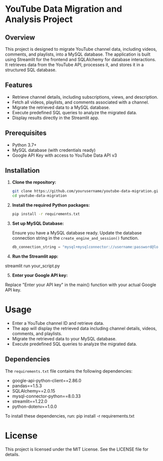# YouTube Data Migration and Analysis Project

## Overview

This project is designed to migrate YouTube channel data, including videos, comments, and playlists, into a MySQL database. The application is built using Streamlit for the frontend and SQLAlchemy for database interactions. It retrieves data from the YouTube API, processes it, and stores it in a structured SQL database.

## Features

- Retrieve channel details, including subscriptions, views, and description.
- Fetch all videos, playlists, and comments associated with a channel.
- Migrate the retrieved data to a MySQL database.
- Execute predefined SQL queries to analyze the migrated data.
- Display results directly in the Streamlit app.

## Prerequisites

- Python 3.7+
- MySQL database (with credentials ready)
- Google API Key with access to YouTube Data API v3

## Installation

1. **Clone the repository:**

    ```bash
    git clone https://github.com/yourusername/youtube-data-migration.git
    cd youtube-data-migration
    ```

2. **Install the required Python packages:**

    ```bash
    pip install -r requirements.txt
    ```

3. **Set up MySQL Database:**

   Ensure you have a MySQL database ready. Update the database connection string in the `create_engine_and_session()` function.

   ```python
   db_connection_string = "mysql+mysqlconnector://username:password@localhost/your_database"

4. **Run the Streamlit app:**

streamlit run your_script.py

5. **Enter your Google API key:**

Replace "Enter your API key" in the main() function with your actual Google API key.

# Usage

* Enter a YouTube channel ID and retrieve data.
* The app will display the retrieved data including channel details, videos, comments, and playlists.
* Migrate the retrieved data to your MySQL database.
* Execute predefined SQL queries to analyze the migrated data.

## Dependencies

The `requirements.txt` file contains the following dependencies:
- google-api-python-client==2.86.0
- pandas==1.5.3
- SQLAlchemy==2.0.15
- mysql-connector-python==8.0.33
- streamlit==1.22.0
- python-dotenv==1.0.0

To install these dependencies, run:
pip install -r requirements.txt


# License
This project is licensed under the MIT License. See the LICENSE file for details.


